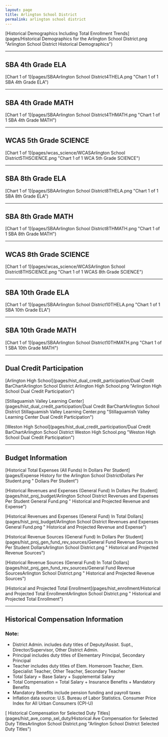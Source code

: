```yaml
---
layout: page
title: Arlington School District
permalink: arlington school district
---
```



[Historical Demographics Including Total Enrollment Trends](pages/Historical Demographics for the Arlington School District.png "Arlington School District Historical Demographics")

___

## SBA 4th Grade ELA

[Chart 1 of 1](pages/SBAArlington School District4THELA.png "Chart 1 of 1 SBA 4th Grade ELA")


___

## SBA 4th Grade MATH

[Chart 1 of 1](pages/SBAArlington School District4THMATH.png "Chart 1 of 1 SBA 4th Grade MATH")


___

## WCAS 5th Grade SCIENCE

[Chart 1 of 1](pages/wcas_science/WCASArlington School District5THSCIENCE.png "Chart 1 of 1 WCA 5th Grade SCIENCE")


___

## SBA 8th Grade ELA

[Chart 1 of 1](pages/SBAArlington School District8THELA.png "Chart 1 of 1 SBA 8th Grade ELA")


___

## SBA 8th Grade MATH

[Chart 1 of 1](pages/SBAArlington School District8THMATH.png "Chart 1 of 1 SBA 8th Grade MATH")


___

## WCAS 8th Grade SCIENCE

[Chart 1 of 1](pages/wcas_science/WCASArlington School District8THSCIENCE.png "Chart 1 of 1 WCAS 8th Grade SCIENCE")


___

## SBA 10th Grade ELA

[Chart 1 of 1](pages/SBAArlington School District10THELA.png "Chart 1 of 1 SBA 10th Grade ELA")


___

## SBA 10th Grade MATH

[Chart 1 of 1](pages/SBAArlington School District10THMATH.png "Chart 1 of 1 SBA 10th Grade MATH")


___

## Dual Credit Participation

[Arlington High School](pages/hist_dual_credit_participation/Dual Credit BarChartArlington School District Arlington High School.png "Arlington High School Dual Credit Participation")

[Stillaguamish Valley Learning Center](pages/hist_dual_credit_participation/Dual Credit BarChartArlington School District Stillaguamish Valley Learning Center.png "Stillaguamish Valley Learning Center Dual Credit Participation")

[Weston High School](pages/hist_dual_credit_participation/Dual Credit BarChartArlington School District Weston High School.png "Weston High School Dual Credit Participation")


___

## Budget Information

[Historical Total Expenses (All Funds) In Dollars Per Student](pages/Expense History for the Arlington School DistrictDollars Per Student.png " Dollars Per Student")

[Historical Revenues and Expenses (General Fund) In Dollars Per Student](pages/hist_proj_budget/Arlington School District Revenues and Expenses Per Student General Fund.png " Historical and Projected Revenue and Expense")

[Historical Revenues and Expenses (General Fund) In Total Dollars](pages/hist_proj_budget/Arlington School District Revenues and Expenses General Fund.png " Historical and Projected Revenue and Expense")

[Historical Revenue Sources (General Fund) In Dollars Per Student](pages/hist_proj_gen_fund_rev_sources/General Fund Revenue Sources In Per Student DollarsArlington School District.png " Historical and Projected Revenue Sources")

[Historical Revenue Sources (General Fund) In Total Dollars](pages/hist_proj_gen_fund_rev_sources/General Fund Revenue SourcesArlington School District.png " Historical and Projected Revenue Sources")

[Historical and Projected Total Enrollment](pages/hist_enrollment/Historical and Projected Total EnrollmentArlington School District.png " Historical and Projected Total Enrollment")


___

## Historical Compensation Information
### Note:
- District Admin. includes duty titles of Deputy/Assist. Supt., Director/Supervisor, Other District Admin.
- Principal includes duty titles of Elementary Principal, Secondary Principal
- Teacher includes duty titles of Elem. Homeroom Teacher, Elem. Specialist Teacher, Other Teacher, Secondary Teacher
- Total Salary = Base Salary + Supplemental Salary
- Total Compensation = Total Salary + Insurance Benefits + Mandatory Benefits
- Mandatory Benefits include pension funding and payroll taxes
- Inflation data source: U.S. Bureau of Labor Statistics. Consumer Price Index for All Urban Consumers (CPI-U)

[ Historical Compensation for Selected Duty Titles](pages/hist_ave_comp_sel_duty/Historical Ave Compensation for Selected Duty TitlesArlington School District.png "Arlington School District Selected Duty Titles")

